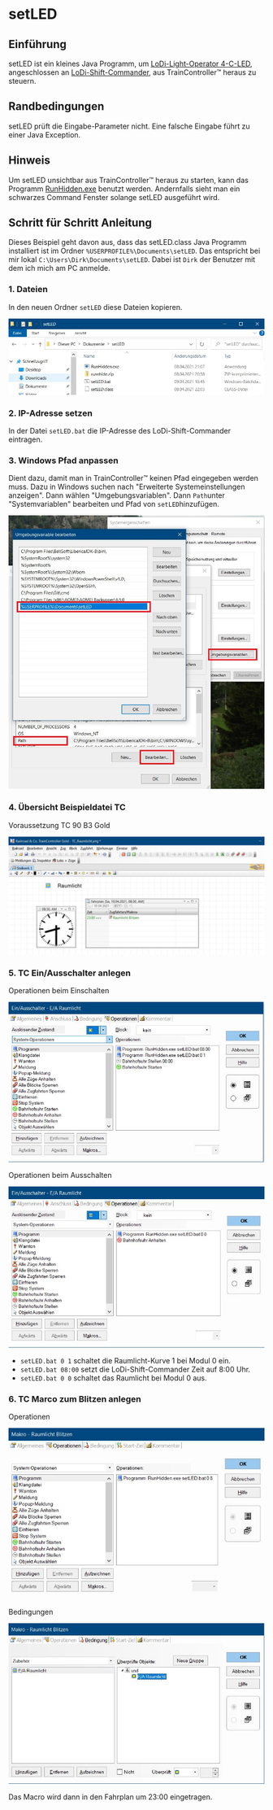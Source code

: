 # setLED

## Einführung

setLED ist ein kleines Java Programm, um [LoDi-Light-Operator 4-C-LED](https://www.lokstoredigital.de/hardware/schalten/lodi-operator-4-c-led/), angeschlossen an [LoDi-Shift-Commander](https://www.lokstoredigital.de/hardware/schalten/lodi-shift-commander/), aus TrainController™ heraus zu steuern.

## Randbedingungen

setLED prüft die Eingabe-Parameter nicht. Eine falsche Eingabe führt zu einer Java Exception. 

## Hinweis

Um setLED unsichtbar aus TrainController™ heraus zu starten, kann das Programm  [RunHidden.exe](https://www.robvanderwoude.com/csharpexamples.php#RunHidden) benutzt werden. Andernfalls sieht man ein schwarzes Command Fenster solange setLED ausgeführt wird. 

## Schritt für Schritt Anleitung

Dieses Beispiel geht davon aus, dass das setLED.class Java Programm installiert ist im Ordner `%USERPROFILE%\Documents\setLED`. Das entspricht bei mir lokal `C:\Users\Dirk\Documents\setLED`. Dabei ist `Dirk` der Benutzer mit dem ich mich am PC anmelde.  

### 1. Dateien 

In den neuen Ordner `setLED` diese Dateien kopieren.

![](images/2.JPG)

### 2. IP-Adresse setzen

In der Datei `setLED.bat` die IP-Adresse des LoDi-Shift-Commander eintragen.

### 3. Windows Pfad anpassen

Dient dazu, damit man in TrainController™ keinen Pfad eingegeben werden muss. Dazu in Windows suchen nach "Erweiterte Systemeinstellungen anzeigen". Dann wählen "Umgebungsvariablen". Dann `Path`unter "Systemvariablen" bearbeiten und Pfad von `setLED`hinzufügen.

![](images/1.JPG)

### 4. Übersicht Beispieldatei TC

Voraussetzung TC 90 B3 Gold

![](images/3.JPG)

### 5. TC Ein/Ausschalter anlegen

Operationen beim Einschalten

![](images/6.JPG)

Operationen beim Ausschalten

![](images/7.JPG)

- `setLED.bat 0 1` schaltet die Raumlicht-Kurve 1 bei Modul 0 ein.
- `setLED.bat 08:00` setzt die LoDi-Shift-Commander Zeit auf 8:00 Uhr.
- `setLED.bat 0 0` schaltet das Raumlicht bei Modul 0 aus.

### 6. TC Marco zum Blitzen anlegen

Operationen

![](images/4.JPG)

Bedingungen

![](images/5.JPG)

Das Macro wird dann in den Fahrplan um 23:00 eingetragen.

